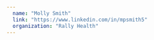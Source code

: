 ```yaml
---
  name: "Molly Smith"
  link: "https://www.linkedin.com/in/mpsmith5"
  organization: "Rally Health"
---
```

